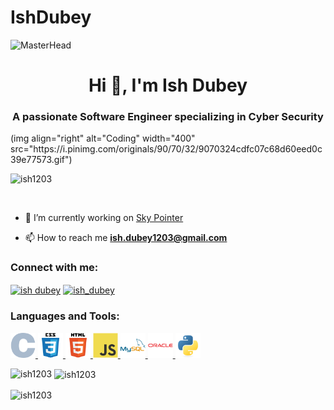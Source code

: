 # IshDubey

![MasterHead](https://i.pinimg.com/736x/21/70/46/21704649a5e698cfe70a862e71784fb1.jpg)
<h1 align="center">Hi 👋, I'm Ish Dubey</h1>
<h3 align="center">A passionate Software Engineer specializing in Cyber Security</h3>
(img align="right" alt="Coding" width="400" src="https://i.pinimg.com/originals/90/70/32/9070324cdfc07c68d60eed0c39e77573.gif")

<p align="left"> <img src="https://komarev.com/ghpvc/?username=ish1203&label=Profile%20views&color=0e75b6&style=flat" alt="ish1203" /> </p>

<p align="left"> <a href="https://twitter.com/" target="blank"><img src="https://img.shields.io/twitter/follow/?logo=twitter&style=for-the-badge" alt="" /></a> </p>

- 🔭 I’m currently working on [Sky Pointer](https://github.com/Ish1203/Sky-Pointer)

- 📫 How to reach me **ish.dubey1203@gmail.com**

<h3 align="left">Connect with me:</h3>
<p align="left">
<a href="https://linkedin.com/in/ish dubey" target="blank"><img align="center" src="https://raw.githubusercontent.com/rahuldkjain/github-profile-readme-generator/master/src/images/icons/Social/linked-in-alt.svg" alt="ish dubey" height="30" width="40" /></a>
<a href="https://instagram.com/ish_dubey" target="blank"><img align="center" src="https://raw.githubusercontent.com/rahuldkjain/github-profile-readme-generator/master/src/images/icons/Social/instagram.svg" alt="ish_dubey" height="30" width="40" /></a>
</p>

<h3 align="left">Languages and Tools:</h3>
<p align="left"> <a href="https://www.cprogramming.com/" target="_blank" rel="noreferrer"> <img src="https://raw.githubusercontent.com/devicons/devicon/master/icons/c/c-original.svg" alt="c" width="40" height="40"/> </a> <a href="https://www.w3schools.com/css/" target="_blank" rel="noreferrer"> <img src="https://raw.githubusercontent.com/devicons/devicon/master/icons/css3/css3-original-wordmark.svg" alt="css3" width="40" height="40"/> </a> <a href="https://www.w3.org/html/" target="_blank" rel="noreferrer"> <img src="https://raw.githubusercontent.com/devicons/devicon/master/icons/html5/html5-original-wordmark.svg" alt="html5" width="40" height="40"/> </a> <a href="https://developer.mozilla.org/en-US/docs/Web/JavaScript" target="_blank" rel="noreferrer"> <img src="https://raw.githubusercontent.com/devicons/devicon/master/icons/javascript/javascript-original.svg" alt="javascript" width="40" height="40"/> </a> <a href="https://www.mysql.com/" target="_blank" rel="noreferrer"> <img src="https://raw.githubusercontent.com/devicons/devicon/master/icons/mysql/mysql-original-wordmark.svg" alt="mysql" width="40" height="40"/> </a> <a href="https://www.oracle.com/" target="_blank" rel="noreferrer"> <img src="https://raw.githubusercontent.com/devicons/devicon/master/icons/oracle/oracle-original.svg" alt="oracle" width="40" height="40"/> </a> <a href="https://www.python.org" target="_blank" rel="noreferrer"> <img src="https://raw.githubusercontent.com/devicons/devicon/master/icons/python/python-original.svg" alt="python" width="40" height="40"/> </a> </p>

<p><img align="left" src="https://github-readme-stats.vercel.app/api/top-langs?username=ish1203&show_icons=true&locale=en&layout=compact" alt="ish1203" /></p>

<p>&nbsp;<img align="center" src="https://github-readme-stats.vercel.app/api?username=ish1203&show_icons=true&locale=en" alt="ish1203" /></p>

<p><img align="center" src="https://github-readme-streak-stats.herokuapp.com/?user=ish1203&" alt="ish1203" /></p>
